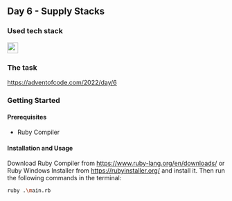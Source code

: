 ## Day 6 - Supply Stacks

### Used tech stack

<img src="https://img.shields.io/badge/Ruby-CC342D?style=for-the-badge&logo=ruby&logoColor=white" height=25></img>

### The task
https://adventofcode.com/2022/day/6

### Getting Started

#### Prerequisites
* Ruby Compiler

#### Installation and Usage
Download Ruby Compiler from https://www.ruby-lang.org/en/downloads/ or Ruby Windows Installer from https://rubyinstaller.org/ and install it.
Then run the following commands in the terminal:
```bash
ruby .\main.rb
```